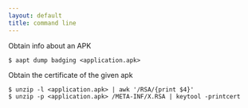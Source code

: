 ```yaml
---
layout: default
title: command line
---
```

Obtain info about an APK

    $ aapt dump badging <application.apk>
 
Obtain the certificate of the given apk

    $ unzip -l <application.apk> | awk '/RSA/{print $4}'
    $ unzip -p <application.apk> /META-INF/X.RSA | keytool -printcert 
